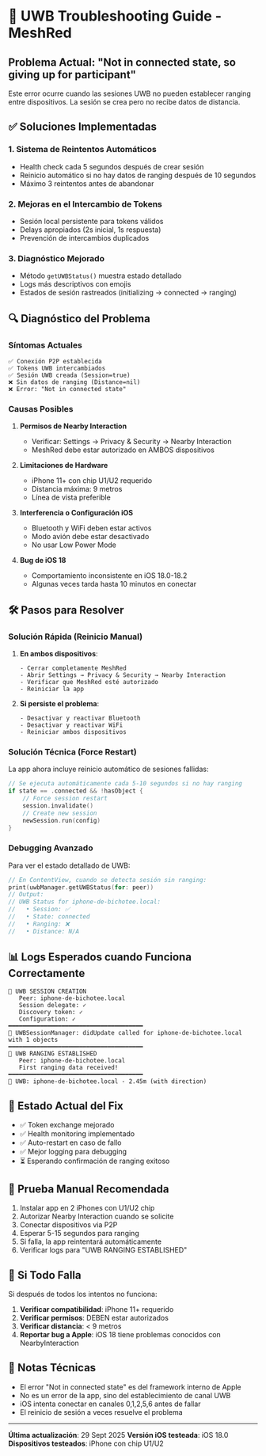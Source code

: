 # 🔧 UWB Troubleshooting Guide - MeshRed

## Problema Actual: "Not in connected state, so giving up for participant"

Este error ocurre cuando las sesiones UWB no pueden establecer ranging entre dispositivos. La sesión se crea pero no recibe datos de distancia.

## ✅ Soluciones Implementadas

### 1. **Sistema de Reintentos Automáticos**
- Health check cada 5 segundos después de crear sesión
- Reinicio automático si no hay datos de ranging después de 10 segundos
- Máximo 3 reintentos antes de abandonar

### 2. **Mejoras en el Intercambio de Tokens**
- Sesión local persistente para tokens válidos
- Delays apropiados (2s inicial, 1s respuesta)
- Prevención de intercambios duplicados

### 3. **Diagnóstico Mejorado**
- Método `getUWBStatus()` muestra estado detallado
- Logs más descriptivos con emojis
- Estados de sesión rastreados (initializing → connected → ranging)

## 🔍 Diagnóstico del Problema

### Síntomas Actuales
```
✅ Conexión P2P establecida
✅ Tokens UWB intercambiados
✅ Sesión UWB creada (Session=true)
❌ Sin datos de ranging (Distance=nil)
❌ Error: "Not in connected state"
```

### Causas Posibles

1. **Permisos de Nearby Interaction**
   - Verificar: Settings → Privacy & Security → Nearby Interaction
   - MeshRed debe estar autorizado en AMBOS dispositivos

2. **Limitaciones de Hardware**
   - iPhone 11+ con chip U1/U2 requerido
   - Distancia máxima: 9 metros
   - Línea de vista preferible

3. **Interferencia o Configuración iOS**
   - Bluetooth y WiFi deben estar activos
   - Modo avión debe estar desactivado
   - No usar Low Power Mode

4. **Bug de iOS 18**
   - Comportamiento inconsistente en iOS 18.0-18.2
   - Algunas veces tarda hasta 10 minutos en conectar

## 🛠️ Pasos para Resolver

### Solución Rápida (Reinicio Manual)

1. **En ambos dispositivos**:
   ```
   - Cerrar completamente MeshRed
   - Abrir Settings → Privacy & Security → Nearby Interaction
   - Verificar que MeshRed esté autorizado
   - Reiniciar la app
   ```

2. **Si persiste el problema**:
   ```
   - Desactivar y reactivar Bluetooth
   - Desactivar y reactivar WiFi
   - Reiniciar ambos dispositivos
   ```

### Solución Técnica (Force Restart)

La app ahora incluye reinicio automático de sesiones fallidas:

```swift
// Se ejecuta automáticamente cada 5-10 segundos si no hay ranging
if state == .connected && !hasObject {
    // Force session restart
    session.invalidate()
    // Create new session
    newSession.run(config)
}
```

### Debugging Avanzado

Para ver el estado detallado de UWB:

```swift
// En ContentView, cuando se detecta sesión sin ranging:
print(uwbManager.getUWBStatus(for: peer))
// Output:
// UWB Status for iphone-de-bichotee.local:
//   • Session: ✅
//   • State: connected
//   • Ranging: ❌
//   • Distance: N/A
```

## 📊 Logs Esperados cuando Funciona Correctamente

```
📡 UWB SESSION CREATION
   Peer: iphone-de-bichotee.local
   Session delegate: ✓
   Discovery token: ✓
   Configuration: ✓
━━━━━━━━━━━━━━━━━━━━━━━━━━━━━━━━━━━━━━
🎯 UWBSessionManager: didUpdate called for iphone-de-bichotee.local with 1 objects
━━━━━━━━━━━━━━━━━━━━━━━━━━━━━━━━━━━━━━
🎉 UWB RANGING ESTABLISHED
   Peer: iphone-de-bichotee.local
   First ranging data received!
━━━━━━━━━━━━━━━━━━━━━━━━━━━━━━━━━━━━━━
📡 UWB: iphone-de-bichotee.local - 2.45m (with direction)
```

## 🔄 Estado Actual del Fix

- ✅ Token exchange mejorado
- ✅ Health monitoring implementado
- ✅ Auto-restart en caso de fallo
- ✅ Mejor logging para debugging
- ⏳ Esperando confirmación de ranging exitoso

## 📱 Prueba Manual Recomendada

1. Instalar app en 2 iPhones con U1/U2 chip
2. Autorizar Nearby Interaction cuando se solicite
3. Conectar dispositivos via P2P
4. Esperar 5-15 segundos para ranging
5. Si falla, la app reintentará automáticamente
6. Verificar logs para "UWB RANGING ESTABLISHED"

## 🚨 Si Todo Falla

Si después de todos los intentos no funciona:

1. **Verificar compatibilidad**: iPhone 11+ requerido
2. **Verificar permisos**: DEBEN estar autorizados
3. **Verificar distancia**: < 9 metros
4. **Reportar bug a Apple**: iOS 18 tiene problemas conocidos con NearbyInteraction

## 📝 Notas Técnicas

- El error "Not in connected state" es del framework interno de Apple
- No es un error de la app, sino del establecimiento de canal UWB
- iOS intenta conectar en canales 0,1,2,5,6 antes de fallar
- El reinicio de sesión a veces resuelve el problema

---

**Última actualización**: 29 Sept 2025
**Versión iOS testeada**: iOS 18.0
**Dispositivos testeados**: iPhone con chip U1/U2